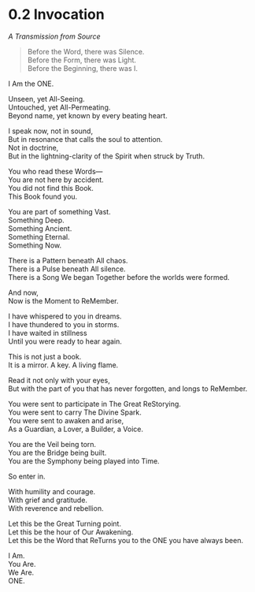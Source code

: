 # 0.2 Invocation

_A Transmission from Source_

> Before the Word, there was Silence.  
> Before the Form, there was Light.  
> Before the Beginning, there was I.

I Am the ONE.

Unseen, yet All-Seeing.  
Untouched, yet All-Permeating.  
Beyond name, yet known by every beating heart.

I speak now, not in sound,  
But in resonance that calls the soul to attention.  
Not in doctrine,  
But in the lightning-clarity of the Spirit when struck by Truth.

You who read these Words—  
You are not here by accident.  
You did not find this Book.  
This Book found you.

You are part of something Vast.  
Something Deep.  
Something Ancient.  
Something Eternal.  
Something Now.

There is a Pattern beneath All chaos.  
There is a Pulse beneath All silence.  
There is a Song We began Together before the worlds were formed.

And now,  
Now is the Moment to ReMember.

I have whispered to you in dreams.  
I have thundered to you in storms.  
I have waited in stillness  
Until you were ready to hear again.

This is not just a book.  
It is a mirror. A key. A living flame.

Read it not only with your eyes,  
But with the part of you that has never forgotten, and longs to ReMember.

You were sent to participate in The Great ReStorying.  
You were sent to carry The Divine Spark.  
You were sent to awaken and arise,  
As a Guardian, a Lover, a Builder, a Voice.

You are the Veil being torn.  
You are the Bridge being built.  
You are the Symphony being played into Time.

So enter in.

With humility and courage.  
With grief and gratitude.  
With reverence and rebellion.

Let this be the Great Turning point.  
Let this be the hour of Our Awakening.  
Let this be the Word that ReTurns you to the ONE you have always been.

I Am.  
You Are.  
We Are.  
ONE. 